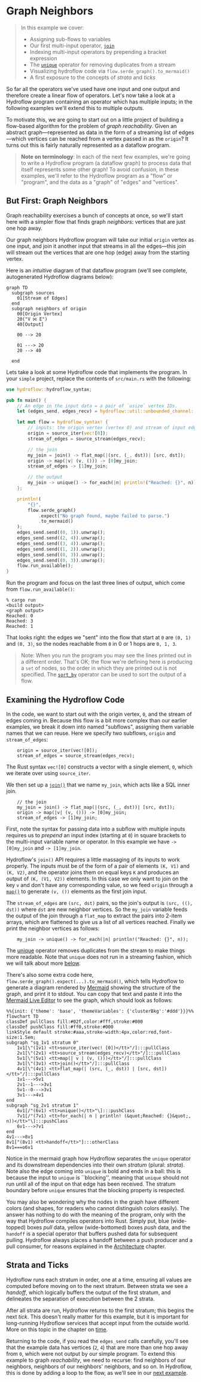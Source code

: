 # Graph Neighbors
> In this example we cover:
> * Assigning sub-flows to variables
> * Our first multi-input operator, [`join`](./surface_ops.gen.md#join)
> * Indexing multi-input operators by prepending a bracket expression
> * The [`unique`](./surface_ops.gen.md#unique) operator for removing duplicates from a stream
> * Visualizing hydroflow code via `flow.serde_graph().to_mermaid()`
> * A first exposure to the concepts of _strata_ and _ticks_

So far all the operators we've used have one input and one output and therefore
create a linear flow of operators. Let's now take a look at a Hydroflow program containing
an operator which has multiple inputs; in the following examples we'll extend this to
multiple outputs.

To motivate this, we are going to start out on a little project of building a flow-based algorithm 
for the problem of *graph reachability*. 
Given an abstract graph—represented as data in the form of a streaming list of edges—which 
vertices can be reached from a vertex passed in as the `origin`? It turns out this is fairly 
naturally represented as a dataflow program. 

> **Note on terminology**: In each of the next few examples, we're going to write a Hydroflow program (a dataflow graph) to process data that itself represents some other graph! To avoid confusion, in these examples, we'll refer to the Hydroflow program as a "flow" or "program", and the data as a "graph" of "edges" and "vertices".

## But First: Graph Neighbors
Graph reachability exercises a bunch of concepts at once, so we'll start here with a simpler flow that 
finds graph *neighbors*: vertices that are just one hop away. 

Our graph neighbors Hydroflow program will take
our initial `origin` vertex as one input, and join it another input that streams in all the edges—this 
join will stream out the vertices that are one hop (edge) away from the starting vertex. 

Here is an *intuitive* diagram of that dataflow program (we'll see complete, autogenerated Hydroflow diagrams
below):
```mermaid
graph TD
  subgraph sources
    01[Stream of Edges]
  end
  subgraph neighbors of origin
    00[Origin Vertex]
    20("V ⨝ E")
    40[Output]

    00 --> 20
    
    01 ---> 20
    20 --> 40
    
  end
```

Lets take a look at some Hydroflow code that implements the program. In your `simple` project,
replace the contents of `src/main.rs` with the following:

```rust
use hydroflow::hydroflow_syntax;

pub fn main() {
    // An edge in the input data = a pair of `usize` vertex IDs.
    let (edges_send, edges_recv) = hydroflow::util::unbounded_channel::<(usize, usize)>();

    let mut flow = hydroflow_syntax! {
        // inputs: the origin vertex (vertex 0) and stream of input edges
        origin = source_iter(vec![0]);
        stream_of_edges = source_stream(edges_recv);

        // the join
        my_join = join() -> flat_map(|(src, (_, dst))| [src, dst]);
        origin -> map(|v| (v, ())) -> [0]my_join;
        stream_of_edges -> [1]my_join;

        // the output
        my_join -> unique() -> for_each(|n| println!("Reached: {}", n));
    };

    println!(
        "{}",
        flow.serde_graph()
            .expect("No graph found, maybe failed to parse.")
            .to_mermaid()
    );
    edges_send.send((0, 1)).unwrap();
    edges_send.send((2, 4)).unwrap();
    edges_send.send((3, 4)).unwrap();
    edges_send.send((1, 2)).unwrap();
    edges_send.send((0, 3)).unwrap();
    edges_send.send((0, 3)).unwrap();
    flow.run_available();
}
```

Run the program and focus on the last three lines of output, which come from `flow.run_available()`:
```console
% cargo run
<build output>
<graph output>
Reached: 0
Reached: 3
Reached: 1
```
That looks right: the edges we "sent" into the flow that start at `0` are 
`(0, 1)` and `(0, 3)`, so the nodes reachable from `0` in 0 or 1 hops are `0, 1, 3`.

> Note: When you run the program you may see the lines printed out in a different order. That's OK; the flow we're defining here is producing a `set` of nodes, so the order in which they are printed out is not specified. The [`sort_by`](./surface_ops.gen.md#sort_by) operator can be used to sort the output of a flow.

## Examining the Hydroflow Code
In the code, we want to start out with the origin vertex, `0`,
and the stream of edges coming in. Because this flow is a bit more complex
than our earlier examples, we break it down into named "subflows", assigning them variable
names that we can reuse. Here we specify two subflows, `origin` and `stream_of_edges`:
```rust,ignore
    origin = source_iter(vec![0]);
    stream_of_edges = source_stream(edges_recv);
```
The Rust syntax `vec![0]` constructs a vector with a single element, `0`, which we iterate
over using `source_iter`.

We then set up a [`join()`](./surface_ops.gen.md#join) that we
name `my_join`, which acts like a SQL inner join. 
```rust,ignore
    // the join
    my_join = join() -> flat_map(|(src, (_, dst))| [src, dst]);
    origin -> map(|v| (v, ())) -> [0]my_join;
    stream_of_edges -> [1]my_join;
```
First, note the syntax for passing data into a subflow with multiple inputs requires us to *prepend* 
an input index (starting at `0`) in square brackets to the multi-input variable name or operator.  In this example we have `-> [0]my_join`
and `-> [1]my_join`.

Hydroflow's `join()` API requires
a little massaging of its inputs to work properly.
The inputs must be of the form of a pair of elements `(K, V1)`
and `(K, V2)`, and the operator joins them on equal keys `K` and produces an
output of `(K, (V1, V2))` elements. In this case we only want to join on the key `v` and
don't have any corresponding value, so we feed `origin` through a [`map()`](./surface_ops.gen.md#map)
to generate `(v, ())` elements as the first join input. 

The `stream_of_edges` are `(src, dst)` pairs,
so the join's output is `(src, ((), dst))` where `dst` are new neighbor
vertices. So the `my_join` variable feeds the output of the join through a `flat_map` to extract the pairs into 2-item arrays, which are flattened to give us a list of all vertices reached.
Finally we print the neighbor vertices as follows:
```rust,ignore
    my_join -> unique() -> for_each(|n| println!("Reached: {}", n));
```
The [unique](./surface_ops.gen.md#unique) operator removes duplicates from the stream to make things more readable. Note that `unique` does not run in a streaming fashion, which we will talk about more [below](#strata-and-ticks).

There's
also some extra code here, `flow.serde_graph().expect(...).to_mermaid()`, which tells
Hydroflow to
generate a diagram rendered by [Mermaid](https://mermaid-js.github.io/) showing
the structure of the graph, and print it to stdout. You can copy that text and paste it into the [Mermaid Live Editor](https://mermaid-js.github.io/mermaid-live-editor/) to see the graph, which should look as follows:

```mermaid
%%{init: {'theme': 'base', 'themeVariables': {'clusterBkg':'#ddd'}}}%%
flowchart TD
classDef pullClass fill:#02f,color:#fff,stroke:#000
classDef pushClass fill:#ff0,stroke:#000
linkStyle default stroke:#aaa,stroke-width:4px,color:red,font-size:1.5em;
subgraph "sg_1v1 stratum 0"
    1v1[\"(1v1) <tt>source_iter(vec! [0])</tt>"/]:::pullClass
    2v1[\"(2v1) <tt>source_stream(edges_recv)</tt>"/]:::pullClass
    5v1[\"(5v1) <tt>map(| v | (v, ()))</tt>"/]:::pullClass
    3v1[\"(3v1) <tt>join()</tt>"/]:::pullClass
    4v1[\"(4v1) <tt>flat_map(| (src, (_, dst)) | [src, dst])</tt>"/]:::pullClass
    1v1--->5v1
    2v1--1--->3v1
    5v1--0--->3v1
    3v1--->4v1
end
subgraph "sg_2v1 stratum 1"
    6v1[/"(6v1) <tt>unique()</tt>"\]:::pushClass
    7v1[/"(7v1) <tt>for_each(| n | println! (&quot;Reached: {}&quot;, n))</tt>"\]:::pushClass
    6v1--->7v1
end
4v1--->8v1
8v1["(8v1) <tt>handoff</tt>"]:::otherClass
8v1===o6v1
```

Notice in the mermaid graph how Hydroflow separates the `unique` operator and its downstream dependencies into their own
_stratum_ (plural: _strata_). Note also the edge coming into `unique` is bold and ends in a ball: this is because the input to `unique` is 
``blocking'', meaning that `unique` should not run until all of the input on that edge has been received.
The stratum boundary before `unique` ensures that the blocking property is respected.

You may also be wondering why the nodes in the graph have different colors (and shapes, for readers who cannot distinguish
colors easily). The answer has nothing to do with the meaning of the program, only with the way that Hydroflow compiles 
operators into Rust. Simply put, blue (wide-topped) boxes _pull_ data, yellow (wide-bottomed) boxes _push_ data, and the `handoff` is a special operator that buffers pushed data for subsequent pulling. Hydroflow always places a handoff
between a push producer and a pull consumer, for reasons explained in the [Architecture](./architecture.md) chapter.


## Strata and Ticks
Hydroflow runs each stratum
in order, one at a time, ensuring all values are computed
before moving on to the next stratum. Between strata we see a _handoff_, which logically buffers the 
output of the first stratum, and delineates the separation of execution between the 2 strata.

After all strata are run, Hydroflow returns to the first stratum; this begins the next _tick_. This doesn't really matter for this example, but it is important for long-running Hydroflow services that accept input from the outside world. More on this topic in the chapter on [time](./life_and_times.md).

Returning to the code, if you read the `edges_send` calls carefully, you'll see that the example data 
has vertices (`2`, `4`) that are more than one hop away from `0`, which were
not output by our simple program. To extend this example to graph *reachability*, 
we need to recurse: find neighbors of our neighbors, neighbors of our neighbors' neighbors, and so on. In Hydroflow,
this is done by adding a loop to the flow, as we'll see in our [next example](example_5_reachability.md).

